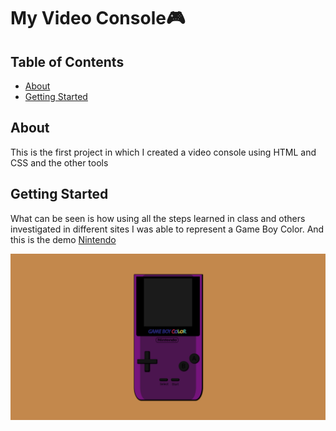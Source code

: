 # My Video Console🎮

## Table of Contents

- [About](#about)
- [Getting Started](#getting_started)

## About <a name = "about"></a>

This is the first project in which I created a video console using HTML and CSS and the other tools

## Getting Started <a name = "getting_started"></a>

What can be seen is how using all the steps learned in class and others investigated in different sites I was able to represent a Game Boy Color.
And this is the demo [Nintendo](https://luisroquett.github.io/videoconsole/)

<img src="screenshot.png" alt="">